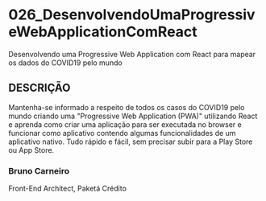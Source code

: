# 026_DesenvolvendoUmaProgressiveWebApplicationComReact

Desenvolvendo uma Progressive Web Application com React para mapear os dados do COVID19 pelo mundo

## DESCRIÇÃO
Mantenha-se informado a respeito de todos os casos do COVID19 pelo mundo criando uma "Progressive Web Application (PWA)" utilizando React e aprenda como criar uma aplicação para ser executada no browser e funcionar como aplicativo contendo algumas funcionalidades de um aplicativo nativo. Tudo rápido e fácil, sem precisar subir para a Play Store ou App Store.

### Bruno Carneiro
Front-End Architect, Paketá Crédito

